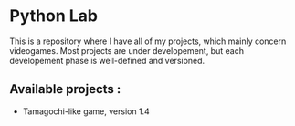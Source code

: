 # Python Lab

This is a repository where I have all of my projects, which mainly concern videogames.
Most projects are under developement, but each developement phase is well-defined and versioned.

## Available projects :

- Tamagochi-like game, version 1.4